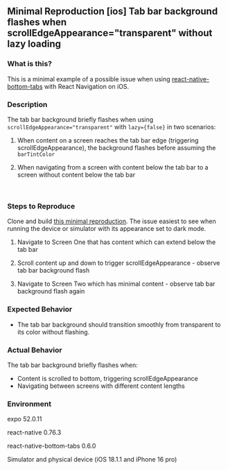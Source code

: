 ## Minimal Reproduction [ios] Tab bar background flashes when scrollEdgeAppearance="transparent" without lazy loading

### What is this?

This is a minimal example of a possible issue when using [react-native-bottom-tabs](https://github.com/okwasniewski/react-native-bottom-tabs) with React Navigation on iOS.

### Description

The tab bar background briefly flashes when using `scrollEdgeAppearance="transparent"` with `lazy={false}` in two scenarios:

1. When content on a screen reaches the tab bar edge (triggering scrollEdgeAppearance), the background flashes before assuming the `barTintColor`

2. When navigating from a screen with content below the tab bar to a screen without content below the tab bar

<br>

### Steps to Reproduce

Clone and build [this minimal reproduction](https://github.com/beau-house/minimal-reproduction-react-native-bottom-tabs). The issue easiest to see when running the device or simulator with its appearance set to dark mode.

1. Navigate to Screen One that has content which can extend below the tab bar

2. Scroll content up and down to trigger scrollEdgeAppearance - observe tab bar background flash

3. Navigate to Screen Two which has minimal content - observe tab bar background flash again

### Expected Behavior

- The tab bar background should transition smoothly from transparent to its color without flashing.

### Actual Behavior

The tab bar background briefly flashes when:

- Content is scrolled to bottom, triggering scrollEdgeAppearance
- Navigating between screens with different content lengths

### Environment

expo 52.0.11

react-native 0.76.3

react-native-bottom-tabs 0.6.0

Simulator and physical device (iOS 18.1.1 and iPhone 16 pro)
